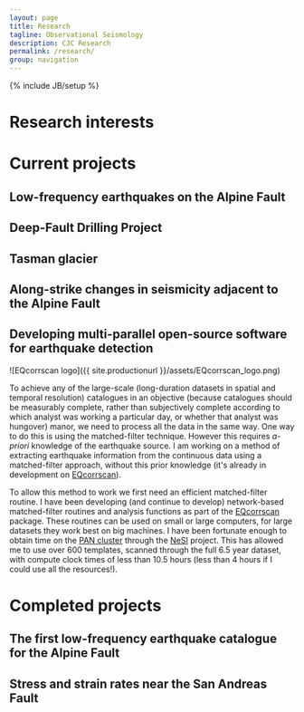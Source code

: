 ```yaml
---
layout: page
title: Research
tagline: Observational Seismology
description: CJC Research
permalink: /research/
group: navigation
---
```

{% include JB/setup %}

# Research interests


# Current projects

## Low-frequency earthquakes on the Alpine Fault

## Deep-Fault Drilling Project

## Tasman glacier

## Along-strike changes in seismicity adjacent to the Alpine Fault

## Developing multi-parallel open-source software for earthquake detection

![EQcorrscan logo]({{ site.productionurl }}/assets/EQcorrscan_logo.png)

To achieve any of the large-scale (long-duration datasets in spatial and
temporal resolution) catalogues in an objective (because catalogues should
be measurably complete, rather than subjectively complete according to which
analyst was working a particular day, or whether that analyst was hungover)
manor, we need to process all the data in the same way.  One way to do this is
using the matched-filter technique.  However this requires *a-priori* knowledge
of the earthquake source.  I am working on a method of extracting earthquake
information from the continuous data using a matched-filter approach, without
this prior knowledge (it's already in development on
[EQcorrscan](http://calum-chamberlain.github.io/EQcorrscan/)).

To allow this method to work we first need an efficient matched-filter routine.
I have been developing (and continue to develop) network-based matched-filter
routines and analysis functions as part of the
[EQcorrscan](http://calum-chamberlain.github.io/EQcorrscan/) package.  These
routines can be used on small or large computers, for large datasets they
work best on big machines.  I have been fortunate enough to obtain time on
the [PAN cluster](https://wiki.auckland.ac.nz/display/CER/NeSI+Pan+Cluster)
through the [NeSI](https://www.nesi.org.nz) project.  This has allowed me to
use over 600 templates, scanned through the full 6.5 year dataset, with compute
clock times of less than 10.5 hours (less than 4 hours if I could use all the
resources!).

# Completed projects

## The first low-frequency earthquake catalogue for the Alpine Fault

## Stress and strain rates near the San Andreas Fault
